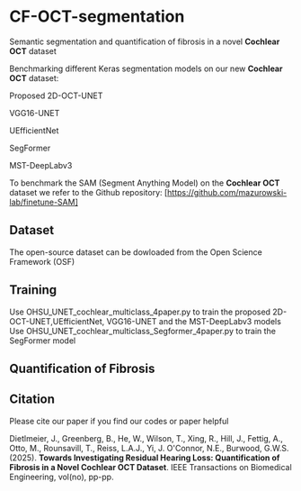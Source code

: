 # CF-OCT-segmentation
Semantic segmentation and quantification of fibrosis in a novel **Cochlear OCT** dataset

Benchmarking different Keras segmentation models on our new **Cochlear OCT** dataset:

Proposed 2D-OCT-UNET

VGG16-UNET

UEfficientNet

SegFormer

MST-DeepLabv3

To benchmark the SAM (Segment Anything Model) on the **Cochlear OCT** dataset we refer to the Github repository:
[https://github.com/mazurowski-lab/finetune-SAM]

## Dataset
The open-source dataset can be dowloaded from the Open Science Framework (OSF) 

## Training
Use OHSU_UNET_cochlear_multiclass_4paper.py to train the proposed 2D-OCT-UNET,UEfficientNet, VGG16-UNET and the MST-DeepLabv3 models
Use OHSU_UNET_cochlear_multiclass_Segformer_4paper.py to train the SegFormer model

## Quantification of Fibrosis

## Citation
Please cite our paper if you find our codes or paper helpful

Dietlmeier, J., Greenberg, B., He, W., Wilson, T., Xing, R., Hill, J., Fettig, A., Otto, M., Rounsavill, T., Reiss, L.A.J., Yi, J. O'Connor, N.E., Burwood, G.W.S. (2025). 
**Towards Investigating Residual Hearing Loss: Quantification of Fibrosis in a Novel Cochlear OCT Dataset**. 
IEEE Transactions on Biomedical Engineering, vol(no), pp-pp.
